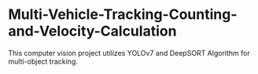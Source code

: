 # Multi-Vehicle-Tracking-Counting-and-Velocity-Calculation
This computer vision project utilizes YOLOv7 and DeepSORT Algorithm for multi-object tracking.
